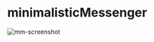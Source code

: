 # minimalisticMessenger

![mm-screenshot](https://user-images.githubusercontent.com/37510170/124838550-c1d1c680-df8f-11eb-9c40-246aaf8f0a15.png)
